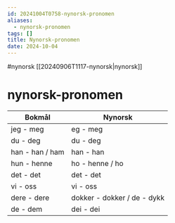 ```yaml
---
id: 20241004T0758-nynorsk-pronomen
aliases:
  - nynorsk-pronomen
tags: []
title: Nynorsk-pronomen
date: 2024-10-04
---
```


#nynorsk [[20240906T1117-nynorsk|nynorsk]]

# nynorsk-pronomen

| Bokmål          | Nynorsk                     |
| --------------- | --------------------------- |
| jeg - meg       | eg - meg                    |
| du - deg        | du - deg                    |
| han - han / ham | han - han                   |
| hun - henne     | ho - henne / ho             |
| det - det       | det - det                   |
| vi - oss        | vi - oss                    |
| dere - dere     | dokker - dokker / de - dykk |
| de - dem        | dei - dei                   |
